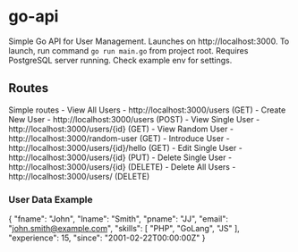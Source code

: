 # go-api
Simple Go API for User Management. Launches on http://localhost:3000. To launch, run command `go run main.go` from project root. Requires PostgreSQL server running. Check example env for settings. 
## Routes
Simple routes
    - View All Users - http://localhost:3000/users</a> (GET)
    - Create New User - http://localhost:3000/users (POST)
    - View Single User - http://localhost:3000/users/{id}</a> (GET)
    - View Random User - http://localhost:3000/random-user</a> (GET)
    - Introduce User - http://localhost:3000/users/{id}/hello</a> (GET)
    - Edit Single User - http://localhost:3000/users/{id} (PUT)
    - Delete Single User - http://localhost:3000/users/{id} (DELETE)
    - Delete All Users - http://localhost:3000/users/ (DELETE)

### User Data Example
{
    "fname": "John",
    "lname": "Smith",
    "pname": "JJ",
    "email": "john.smith@example.com",
    "skills": [
        "PHP",
        "GoLang",
        "JS"
    ],
    "experience": 15,
    "since": "2001-02-22T00:00:00Z"
}